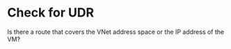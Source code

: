 <properties
	  pageTitle="Check for UDR"
	  description="Check for UDR"
      service="Microsoft.Network"
      resource="Microsoft.Network/virtualNetworks"
	  authors="anferrei"
	  ms.author="anferrei"
	  displayOrder=""
	  selfHelpType="TSG_Content"
	  supportTopicIds=""
	  resourceTags=""
	  productPesIds=""
	  cloudEnvironments="public, fairfax, usnat, ussec"
	  articleId="7142573d-67db-4650-8f15-93b8f29655d9"
	  ownershipId="Centennial_Cloudnet_VirtualNetwork"
/>

# Check for UDR

Is there a route that covers the VNet address space or the IP address of the VM?

